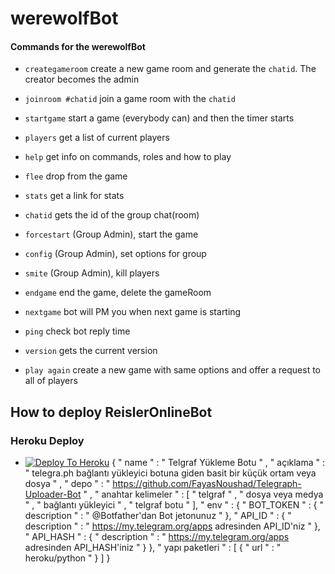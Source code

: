 # werewolfBot


#### Commands for the werewolfBot

- `creategameroom` create a new game room and generate the `chatid`. The creator becomes the admin
- `joinroom #chatid` join a game room  with the `chatid`
- `startgame` start a game (everybody can) and then the timer starts
- `players` get a list of current players
- `help` get info on commands, roles and how to play
- `flee` drop from the game
- `stats` get a link for stats
- `chatid` gets the id of the group chat(room)
- `forcestart` (Group Admin), start the game
- `config` (Group Admin), set options for group
- `smite` (Group Admin), kill players
- `endgame` end the game, delete the gameRoom

- `nextgame` bot will PM you when next game is starting
- `ping` check bot reply time
- `version` gets the current version
- `play again` create a new game with same options and offer a request to all of players

## How to deploy ReislerOnlineBot
### Heroku Deploy
  - [![Deploy To Heroku](https://www.herokucdn.com/deploy/button.svg)](https://github.com/ReislerSupport/ReislerOnline)
{
  " name " : " Telgraf Yükleme Botu " ,
  " açıklama " : " telegra.ph bağlantı yükleyici botuna giden basit bir küçük ortam veya dosya " ,
  " depo " : " https://github.com/FayasNoushad/Telegraph-Uploader-Bot " ,
  " anahtar kelimeler " : [ " telgraf " , " dosya veya medya " , " bağlantı yükleyici " , " telgraf botu " ],
  " env " : {
    " BOT_TOKEN " : {
      " description " : " @Botfather'dan Bot jetonunuz "
    },
    " API_ID " : {
      " description " : " https://my.telegram.org/apps adresinden API_ID'niz "
    },
    " API_HASH " : {
      " description " : " https://my.telegram.org/apps adresinden API_HASH'iniz "
    }
   },
   " yapı paketleri " : [
    {
      " url " : " heroku/python "
    }
  ]
}
